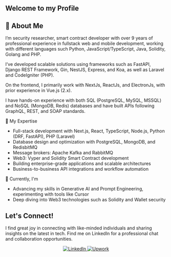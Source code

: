 ## Welcome to my Profile

## 👋 About Me
I’m security researcher, smart contract developer with over 9 years of professional experience in fullstack web and mobile development, working with different languages such Python, JavaScript/TypeScript, Java, Solidity, Golang and PHP.

I’ve developed scalable solutions using frameworks such as FastAPI, Django REST Framework, Gin, NestJS, Express, and Koa, as well as Laravel and CodeIgniter (PHP).

On the frontend, I primarily work with NextJs, ReactJs, and ElectronJs, with prior experience in Vue.js (2.x).

I have hands-on experience with both SQL (PostgreSQL, MySQL, MSSQL) and NoSQL (MongoDB, Redis) databases and have built APIs following GraphQL, REST, and SOAP standards.


🧠 My Expertise
- Full-stack development with Next.js, React, TypeScript, Node.js, Python (DRF, FastAPI), PHP (Laravel)
- Database design and optimization with PostgreSQL, MongoDB, and RedisbitMQ
- Message brokers: Apache Kafka and RabbitMQ
- Web3: Vyper and Solidity Smart Contract development
- Building enterprise-grade applications and scalable architectures
- Business-to-business API integrations and workflow automation

🚀 Currently, I'm
- Advancing my skills in Generative AI and Prompt Engineering, experimenting with tools like Cursor
- Deep diving into Web3 technologies such as Solidity and Wallet security


## Let's Connect!
I find great joy in connecting with like-minded individuals and sharing insights on the latest in tech. 
Find me on LinkedIn for a professional chat and collaboration opportunities.
<p align="center">
<a href="https://www.linkedin.com/in/ali-anwar-1">
  <img src="https://img.shields.io/badge/LinkedIn-Ali%20Anwar-blue?style=flat&logo=linkedin" alt="LinkedIn">
</a>
<a href="https://www.upwork.com/freelancers/~016a30e91c70fa7798">
  <img src="https://img.shields.io/badge/Upwork-Ali%20Anwar-success?style=flat&logo=upwork" alt="Upwork">
</a>
</p>
<!--
**ali-anwar1/ali-anwar1** is a ✨ _special_ ✨ repository because its `README.md` (this file) appears on your GitHub profile.

Here are some ideas to get you started:

- 🔭 I’m currently working on ...
- 🌱 I’m currently learning ...
- 👯 I’m looking to collaborate on ...
- 🤔 I’m looking for help with ...
- 💬 Ask me about ...
- 📫 How to reach me: ...
- 😄 Pronouns: ...
- ⚡ Fun fact: ...
-->
<!--
## 😀 My GitHub Stats
<img src="https://github-readme-stats.vercel.app/api/top-langs/?username=ali-anwar1&theme=radical&show_icons=true&hide_border=false&layout=compact&cache_seconds=2000" alt="ali-anwar1's GitHub Stats" /> 

<img src="https://github-readme-stats.vercel.app/api?username=ali-anwar1&layout=compact&theme=radical&show_icons=true&hide_border=false&count_private=true&cache_seconds=2000" alt="ali-anwar1's GitHub Stats" /> 
-->
